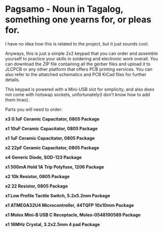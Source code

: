 # Pagsamo - Noun in Tagalog, something one yearns for, or pleas for.
I have no idea how this is related to the project, but it just sounds cool.

Anyways, this is just a simple 2x2 keypad that you can order and assemble yourself to practice your skills in soldering and electronic work overall.
You can download the ZIP file containing all the gerber files and upload it to JLCPCB or any other platform that offers PCB printing services. You can also
refer to the attatched schematics and PCB KiCad files for further details.

This keypad is powered with a Mini-USB slot for simplicity, and also does not come with hotswap sockets, unfortunately(I don't know how to add them lmao).

Parts you will need to order:

**x3 0.1uF Ceramic Capacitator, 0805 Package**

**x1 10uF Ceramic Capacitator, 0805 Package**

**x1 1uF Ceramic Capacitator, 0805 Package**

**x2 22pF Ceramic Capacitator, 0805 Package**

**x4 Generic Diode, SOD-123 Package**

**x1 500mA Hold 1A Trip Polyfuse, 1206 Package**

**x2 10k Resistor, 0805 Package**

**x2 22 Resistor, 0805 Package**

**x1 Low Profile Tactile Switch, 5.2x5.2mm Package**

**x1 ATMEGA32U4 Microcontroller, 44TQFP 10x10mm Package**

**x1 Molex Mini-B USB C Receptacle, Molex-0548190589 Package**

**x1 16MHz Crystal, 3.2x2.5mm 4 pad Package**


